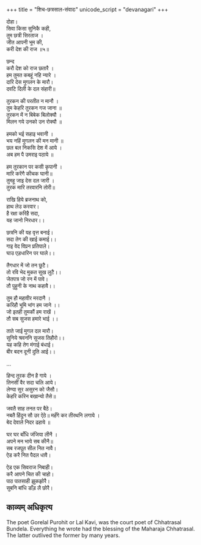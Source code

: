 +++
title = "शिच-छत्रसाल-संवादः"
unicode_script = "devanagari"
+++

दोहा।  
सिवा किसा सुनिकै कही,  
तुम छत्री सिरताज ।  
जीत आपनी भूम की,  
करी देश की राज ॥५॥

छन्द  
करौ देश को राज छतारै ।  
हम तुमत कबहूं नहि न्यारे ।  
दारि देस मुगलन के मारौ।  
दवटि दिली के दल संहारी॥ 

तुरकन की परतीत न मानौ ।  
तुम केहरि तुरकन गज जाना ॥  
तुरकन में न बिबेक बिलोक्यौ ।  
मिलन गये उनको उन रोक्यौ ॥ 

हमको भई सहाइ भवानी ।  
भय नहिं मुगलन की मन मानी ॥  
छल बल निकसि देश में आये ।  
अब हम पै उमराइ पठाये ॥ 

हम तुरकान पर कसी कृपानी ।  
मारि करेंगै कीचक घानी॥  
तुमहू जाइ देस दल जारी ।  
तुरक मारि तरवारनि तोरी॥

राखि हिये ब्रजनाथ को,  
हाथ लेउ करवार।  
है रक्षा करिहै सदा,  
यह जानो निरधार।।

छत्रनि की यह वृत्त बनाई।  
सदा तेग की खाई कमाई।।  
गाइ वेद विप्रन प्रतिपाले।  
घाउ एड़धारिन पर घाले।।

तैगधार में जो तन छूटै।  
तो रवि भेद मुकत सुख लुटै।।  
जेतपत्र जो रन में पावे।  
तौ पुहुनी के नाथ कहावै।।

तुम हौ महावीर मरदानै ।  
करिहौ भूमि भांग हम जाने ।।  
जो इतही तुमकौं हम राखें ।  
तौ सब सुजस हमारे भाई ।।

ताते जाई मुगल दल मारौ।  
सुनिये श्रवननि सुजस तिहौरो।।  
यह कहि तेग मंगाई बंधाई।  
बीर बदन दूनी दुति आई।।

…

हिन्द तुरक दीन है गाये ।  
तिनसीं वैर सदा चलि आये।  
लेण्या सुर असुरन को जैसौ।  
केहरि करिन बखान्यो तैसे॥ 

जवतै साह तनत पर बैठे।  
नबतै हिंदुन सौ उर ऐठे॥ 
महँगे कर तीरथनि लगाये ।  
बेद देवाले निदर ढहाये ॥ 

घर घर बाँधि जंजिया लीनै ।  
अपने मन भाये सब कीनै॥  
सब रजपूत सील नित नावै।  
ऐड करै नित पैदल धावै। 

ऐड एक सिवराज निबाही।  
करै आपने चित की चाहो।  
पाठ पातसाही झुकझोरै।  
सुबनि बांधि डाँड़ लै छोरै।

## काव्यम् अधिकृत्य
The poet Gorelal Purohit or Lal Kavi, was the court poet of Chhatrasal Bundela. Everything he wrote had the blessing of the Maharaja Chhatrasal. The latter outlived the former by many years.